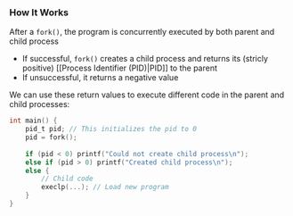 ### How It Works
After a `fork()`, the program is concurrently executed by both parent and child process

- If successful, `fork()` creates a child process and returns its (stricly positive) [[Process Identifier (PID)|PID]] to the parent
- If unsuccessful, it returns a negative value

We can use these return values to execute different code in the parent and child processes:
``` c
int main() { 
	pid_t pid; // This initializes the pid to 0 
	pid = fork(); 
			
	if (pid < 0) printf("Could not create child process\n"); 
	else if (pid > 0) printf("Created child process\n"); 
	else { 
		// Child code 
		execlp(...); // Load new program 
	} 
}
```